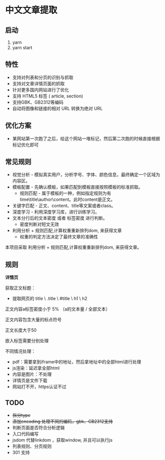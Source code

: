 # 中文文章提取

## 启动

1. yarn 
2. yarn start

## 特性

* 支持对列表和分页的识别与抓取
* 支持对文章详情页面的抓取
* 针对更多国内网站进行了优化
* 支持 HTML5 标签 ( article, section) 
* 支持GBK、GB2312等编码
* 自动将图像和链接的相对 URL 转换为绝对 URL

## 优化方案 

* 某网站第一次跑了之后，给这个网站一堆标记，然后第二次跑的时候直接根据标记优化即可


## 常见规则

* 视觉分析 - 模拟真实用户，分析字号、字体、颜色信息，最终确定一个区域为内容区。
* 模板配置 - 先确认模板，如果匹配到模板直接按照模板的标准抓取。
  * 规则匹配 - 属于模板的一种，例如指定规则为有time\title\author\content。此时content是正文。
* 关键字匹配 - 正文、content、title等文案或者class。
* 深度学习 - 利用深度学习库，进行训练学习。
* 文本分行后的文本密度 或者 标签密度 进行判断。 
  * 密度判断对短文无效
* 利用分析 + 规则匹配,计算权重重新排列dom, 来获得文章
  * 权重的判定方法决定了最终文章的准确性


本项目采取 利用分析 + 规则匹配,计算权重重新排列dom, 来获得文章。

## 规则

**详情页**

获取正文标题：
  * 提取网页的 title \ .title \ #title \ h1 \ h2

正文内容a标签密度小于 5% （a的文本量 / 全部文本）

正文内容包含大量的标点符号

正文长度大于50

嵌入标签需要分别处理

不同情况处理：
* pdf：需要拿到iframe中的地址，然后拿地址中的全部html进行处理
* js渲染：延迟拿全部html
* 内容是图片：不处理
* 详情页是文件下载
* 网站打不开，https认证不过
  
## TODO

* ~~拆分type~~
* ~~添加encoding 处理不同的编码，gbk、GB2312支持~~
* 判断页面是否符合分析逻辑
* 入口代码编写
* jsdom 代替linkdom ，获取window, 并且可以执行js
* 列表规则、分页规则
* 301 支持